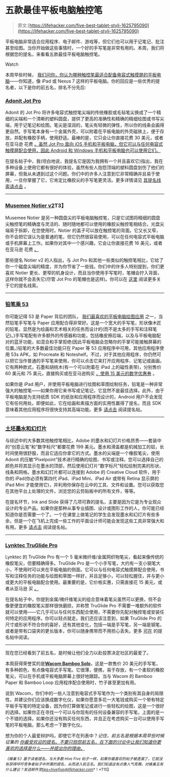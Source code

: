 # 五款最佳平板电脑触控笔

> 原文:[https://lifehacker.com/five-best-tablet-styli-1625795090](https://lifehacker.com/five-best-tablet-styli-1625795090)

平板电脑非常适合应用程序、电子邮件、游戏等，但它们也可以用于记笔记、批注甚至绘图。当你开始做这些事情时，一个好的手写笔是非常有用的。本周，我们将根据您的提名，来看看五款最佳平板电脑触控笔。

Watch

本周早些时候， [我们问你，你认为哪种触控笔最适合配备电容式触摸屏的平板电脑](http://lifehacker.com/whats-the-best-tablet-stylus-1624654477)——你知道，像 iPad 或 Nexus 7 这样的平板电脑。你的回应是一些优秀的提名者，以下是你的前五名，排名不分先后:

### [Adonit Jot Pro](http://www.adonit.net/jot/pro/)

Adonit 的 Jot Pro 将许多电容式触控笔尖端的传统橡胶或毛毡笔尖换成了一个精细的尖端和一个清晰的塑料圆盘，提供了更高的准确性和精确的精细绘图或书写尖端，用于记笔记和绘图。笔尖是湿润的，笔尖有轻微的弹性，所以你的线条会画得更自然。手写笔本身有一个金属外壳，可以附着在平板电脑的外壳磁铁上，便于存放，并配有橡胶手柄，使用舒适。最棒的是，它只会让你直接花费 30 美元，或者在亚马逊 花费 [。虽然 Jot Pro 面向 iOS 手机和平板电脑，但它可以与任何电容式触摸屏配合使用，因此 Android 和 Windows 手机和平板电脑也可以使用它们。](https://www.amazon.com/dp/B00931K1QK?asc_campaign=InlineText&asc_refurl=https://lifehacker.com/five-best-tablet-styli-1625795090&asc_source=&linkCode=ogi&psc=1&smid=AP3VA1GJZM3EQ&tag=kinjalifehackerlink-20&th=1)

在提名帖子中，我(坦白地说，我提名它是因为我拥有一个并且喜欢它)指出，我在多种设备上使用它都有很好的体验，虽然有些人抱怨顶端的塑料圆盘划伤了他们的屏幕，但我从未遇到过这个问题。你们中的许多人注意到它非常精确并且易于使用，一旦你掌握了它，它肯定比橡胶尖的手写笔更灵活。更多详情请见 [其提名线索请点击](http://lifehacker.com/https-www-youtube-com-watch-v-081r31smtd4-vote-adoni-1624658267) 。

* * *

### [Musemee Notier v2](http://musemee.com/us/index.php)T3】

Musemee Notier 是另一种圆盘尖的平板电脑触控笔，只是它试图将精细的圆盘尖触控笔的精确度与灵活的、随时随地都可以使用的橡胶尖触控笔相结合。光盘尖端易于拆卸，在您使用时，Notier 的盖子可以放在触控笔的背面。它又长又窄，你不会把它误认为是普通的笔，但它仍然很容易使用，可以在任何电容式平板电脑或手机屏幕上工作。如果你对其中一个感兴趣，它会让你直接花费 16 美元，或者在亚马逊 花费 [。](http://www.amazon.com/Musemee-Notier-V2-Black-Precision/dp/B00ELPSUD4/?asc_campaign=InlineText&asc_refurl=https://lifehacker.com/five-best-tablet-styli-1625795090&asc_source=&tag=kinjalifehackerlink-20)

那些提名 Notier v2 的人指出，与 Jot Pro 和其他一些类似的触控笔相比，它给了你一个磁盘尖端的精度，并为你节省了一些钱。你们中的许多人特别提到，你们更喜欢 Notier 更长、更窄的机身设计，而且当你使用手写笔时，笔帽会拧入背面，这样你就不会丢失它(尽管 Jot Pro 的笔帽也是这样)。你可以在 [这里](http://lifehacker.com/vote-musemee-notier-v2-why-it-has-the-same-fine-tip-a-1624963862) 阅读更多关于它的提名线索。

* * *

### [铅笔乘 53](http://www.fiftythree.com/pencil)

你可能记得 53 是 Paper 背后的团队， [我们最喜欢的平板电脑绘图应用](http://lifehacker.com/five-best-tablet-drawing-apps-5913489) 之一，当然铅笔手写笔与 Paper 应用配合得非常好。这是一个宽大的手写笔，形状像木匠的铅笔，显然是为绘画和艺术相关的任务而设计的(而不是太多的手写和注释笔记)。)手写笔配有许多额外的传感器和功能，包括橡皮擦后端，以及与平板电脑配对的蓝牙功能，如混合和手掌拒绝(因此平板电脑会忽略你的手掌可能接触屏幕的位置。)铅笔的大多数最佳功能只在 Paper 等 53 应用程序中可用，其他应用程序使用 53s APK，如 Procreate 和 Noteshelf。不过，对于其他应用程序，你仍然可以把它当作普通的手写笔来使用，你可以点击它来打开应用程序、记笔记或画画。它有两种款式，石墨和胡桃木(有一个可以附着在 iPad 上的磁性表带)，分别售价 60 美元和 75 美元，直接购买或在亚马逊购买 [，使用 15 美元的数字优惠券](http://www.amazon.com/gp/product/B00JP12300/?asc_campaign=InlineText&asc_refurl=https://lifehacker.com/five-best-tablet-styli-1625795090&asc_source=&tag=kinjalifehackerlink-20) 。

如果你是 iPad 用户，并使用平板电脑进行绘图和草图绘制任务，铅笔是一种非常强大的触控笔——如果你用它来书写或记笔记，它显然不是最佳选择。此外，由于平板电脑是为支持纸质 SDK 的纸张和应用程序而设计的，Android 用户不会发现它有任何用处。即便如此，它在绘画和素描方面的实用性赢得了提名，而且 SDK 意味着其他应用程序将很快支持其高端功能。更多 [请点击](http://lifehacker.com/vote-pencil-by-53-why-from-the-creators-of-paper-201-1624925866) 阅读提名帖。

* * *

### [土坯墨水和幻灯片](https://www.adobe.com/products/ink-and-slide.html)

与综述中的大多数其他触控笔相比，Adobe 的墨水和幻灯片价格昂贵——套装中的“创意云笔”和“数字标尺”都要花费 199 美元。墨水和滑盖都是机械加工的铝，长时间使用很舒服，而且它适应你拿它的方式。墨水的尖端是一个橡胶笔尖，使用 Adonit 的压敏“Pixelpoint”技术进行精确的绘图、书写或注释。您可以选择自己的颜色并将其显示在墨水的顶部，然后使用幻灯片“数字标尺”轻松绘制完美的形状、线条和网格。墨水和幻灯片都可以连接到 Adobe 的 Creative Cloud 软件，用于你的 iPad(你必须有第四代 iPad、iPad Mini、iPad Air 或带有 Retina 显示屏的 iPad Mini 才能使用它)，并利用你保存在云中的工具、文件和设置。您可以获取您在其他平台上处理的文件，浏览您的云剪贴板中的所有文件，等等。

在提名环节，Ink and Slide 获得了几项可靠的提名，主要是因为它是为专业观众设计的专业产品。如果你是那种从事专业插图、设计或图形工作的人，你可能已经知道你是否需要一个了。一个在课堂上做笔记的学生会发现墨水和幻灯片有些多余，但是一个在飞机上完成一些工作的平面设计师可能会发现这些工具非常强大和有用。更多 [请点击](http://lifehacker.com/vote-adobe-ink-and-slide-https-www-adobe-com-product-1624951379) 阅读提名帖。

* * *

### [Lynktec TruGlide Pro](http://www.lynktec.com/TruGlide-microfiber-tip-stylus-s/1819.htm)

Lynktec 的 TruGlide Pro 有一个 5 毫米微纤维/金属网织物笔尖，看起来像传统的橡胶笔尖，但要精确得多。TruGlide Pro 是一个小手写笔，大约有一支小钢笔大小，不使用时可以夹在平板电脑的侧面。它可以与任何电容式触摸屏配合使用，书写和注释任务的功能与绘图和草图一样好，并且足够小，可以轻松握住，并与更小或更大的平板电脑配合使用。最重要的是，它价格实惠，只需直接花 15 美元，或者从亚马逊 买 [。](http://www.amazon.com/TruGlide-Precision-Microfiber-Samsung-Smartphone/dp/B00CIZWMBU?asc_campaign=InlineText&asc_refurl=https://lifehacker.com/five-best-tablet-styli-1625795090&asc_source=&tag=kinjalifehackerlink-20)

在提名帖子中，你提到金属/微纤维笔尖的组合意味着笔尖虽然可以更换，但不会像更便宜的橡胶笔尖那样很快磨损，并称赞 TruGlide Pro 不需要一堆额外的软件就可以使用——它几乎可以与任何东西配合使用，不需要你先配对触控笔或安装任何特定的应用程序。你可以轻点就走。我们还应该注意到，如果 TruGlide Pro 的尺寸或形状不符合你的喜好，还有其他变化，包括一端是手写笔，另一端是钢笔，或者是带有口袋夹的更长版本，你可以随身携带而不用担心丢失。更多 [可在](http://lifehacker.com/true-glide-http-www-lynktec-com-truglide-microfiber-1625030660) 的提名帖中阅读。

* * *

现在您已经看到了前五名，是时候让他们全力以赴投票决定社区的最爱了。

本周获得荣誉奖的是[**Wacom Bamboo Solo**](http://www.wacom.com/en/us/everyday/bamboo-stylus-solo)，这是一款售价 20 美元的手写笔，有多种颜色，有点像电容式手写笔。它很薄，便携，易于存放，有一个柔软的橡胶笔尖，可以在手机或平板电脑屏幕上很好地跟踪。当与 Wacom 的 Bamboo Paper 和 Bamboo Loop 应用程序配合使用时，竹子甚至更加有用。

说到 Wacom，你们中的一些人注意到电容式手写笔作为一个类别有其自身的局限性，并建议你们应该换成数字化仪，如果你愿意多花一大笔钱或购买一个带有特定平板手写笔的特定设备，因为你打算做笔记或进行一些轻松的绘图，这是一个很好的选择。如果你正在寻找一个可以与你现有的任何设备兼容的手写笔，上面的是一个不错的选择。如果你还没有购买任何东西，并且正在考虑购买一台可以使用手写笔的平板电脑，那么考虑一下数字化仪。

想为你的个人最爱辩护吗，即使它不在列表中？*记住，前五名是根据本周早些时候* *征集的* [*你最受欢迎的提名。不要只抱怨前五名，在下面的讨论中让我们知道你更喜欢的选择是什么——并提出你的理由。*](http://lifehacker.com/whats-the-best-tablet-stylus-1624654477)

<small>*《蜂巢 5》基于读者提名。与大多数 Hive Five 帖子一样，如果你最喜欢的帖子被遗漏了，它就没有获得呼吁竞争者帖子中所需的提名，从而进入前五名。我们知道这有点像人气竞赛。对蜂巢五有什么建议？发送邮件至*</small>[<small>*tips+hivefive@lifehacker.com*</small>](mailto:tips+hivefive@lifehacker.com)<small>*！*T15】</small>